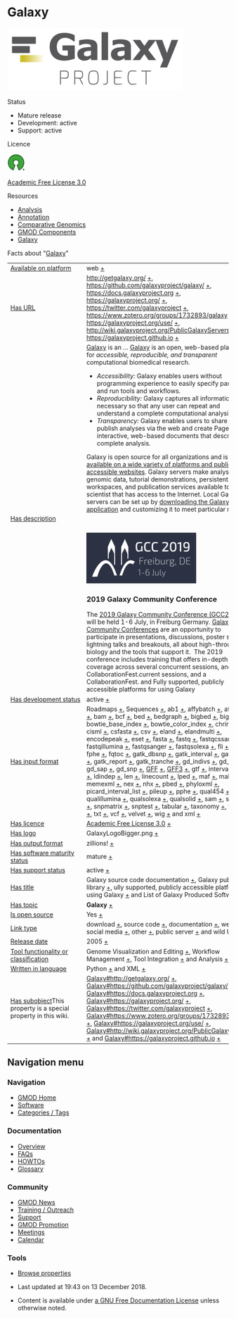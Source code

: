 <span id="top"></span>

# <span dir="auto">Galaxy</span>

<img
src="https://raw.githubusercontent.com/GMOD/gmod.github.io/main/mediawiki/images/thumb/c/c7/GalaxyLogoBigger.png/400px-GalaxyLogoBigger.png"
srcset="https://raw.githubusercontent.com/GMOD/gmod.github.io/main/mediawiki/images/thumb/c/c7/GalaxyLogoBigger.png/600px-GalaxyLogoBigger.png 1.5x, https://raw.githubusercontent.com/GMOD/gmod.github.io/main/mediawiki/images/thumb/c/c7/GalaxyLogoBigger.png/800px-GalaxyLogoBigger.png 2x"
width="400" height="142" alt="Galaxy logo" />

Status

- Mature release
- Development: active
- Support: active

Licence

<a href="http://opensource.org/" rel="nofollow"><img
src="https://raw.githubusercontent.com/GMOD/gmod.github.io/main/mediawiki/images/thumb/6/66/Osi_symbol.png/40px-Osi_symbol.png"
srcset="https://raw.githubusercontent.com/GMOD/gmod.github.io/main/mediawiki/images/thumb/6/66/Osi_symbol.png/60px-Osi_symbol.png 1.5x, https://raw.githubusercontent.com/GMOD/gmod.github.io/main/mediawiki/images/thumb/6/66/Osi_symbol.png/80px-Osi_symbol.png 2x"
width="40" height="39" alt="} is open source" /></a>

<a href="http://opensource.org/licenses/AFL-3.0" class="external text"
rel="nofollow">Academic Free License 3.0</a>

Resources

- [Analysis](Category%253AAnalysis "Category%253AAnalysis")
- [Annotation](Category%253AAnnotation "Category%253AAnnotation")
- [Comparative
  Genomics](Category%253AComparative_Genomics "Category%253AComparative Genomics")
- [GMOD Components](Category%253AGMOD_Components "Category%253AGMOD Components")
- [Galaxy](Category%253AGalaxy "Category%253AGalaxy")

<span class="smwfactboxhead">Facts about
"<span class="swmfactboxheadbrowse">[Galaxy](Special%253ABrowse/Galaxy "Special%253ABrowse/Galaxy")</span>"</span>

<table class="smwfacttable">
<colgroup>
<col style="width: 50%" />
<col style="width: 50%" />
</colgroup>
<tbody>
<tr class="odd row-odd">
<td class="smwpropname"><a href="Property%253AAvailable_on_platform"
title="Property:Available on platform">Available on platform</a></td>
<td class="smwprops">web <span class="smwsearch"><a
href="Special%253ASearchByProperty/Available-20on-20platform/web"
title="Special%253ASearchByProperty/Available-20on-20platform/web">+</a></span></td>
</tr>
<tr class="even row-even">
<td class="smwpropname"><a href="Property%253AHas_URL"
title="Property:Has URL">Has URL</a></td>
<td class="smwprops"><a href="http://getgalaxy.org/"
class="external free" rel="nofollow">http://getgalaxy.org/</a> <span
class="smwsearch"><a
href="Special%253ASearchByProperty/Has-20URL/http%253A-2F-2Fgetgalaxy.org-2F"
title="Special%253ASearchByProperty/Has-20URL/http%253A-2F-2Fgetgalaxy.org-2F">+</a></span>,
<a href="https://github.com/galaxyproject/galaxy/" class="external free"
rel="nofollow">https://github.com/galaxyproject/galaxy/</a> <span
class="smwsearch"><a
href="Special%253ASearchByProperty/Has-20URL/https%253A-2F-2Fgithub.com-2Fgalaxyproject-2Fgalaxy-2F"
title="Special%253ASearchByProperty/Has-20URL/https%253A-2F-2Fgithub.com-2Fgalaxyproject-2Fgalaxy-2F">+</a></span>,
<a href="https://docs.galaxyproject.org" class="external free"
rel="nofollow">https://docs.galaxyproject.org</a> <span
class="smwsearch"><a
href="Special%253ASearchByProperty/Has-20URL/https%253A-2F-2Fdocs.galaxyproject.org"
title="Special%253ASearchByProperty/Has-20URL/https%253A-2F-2Fdocs.galaxyproject.org">+</a></span>,
<a href="https://galaxyproject.org/" class="external free"
rel="nofollow">https://galaxyproject.org/</a> <span class="smwsearch"><a
href="Special%253ASearchByProperty/Has-20URL/https%253A-2F-2Fgalaxyproject.org-2F"
title="Special%253ASearchByProperty/Has-20URL/https%253A-2F-2Fgalaxyproject.org-2F">+</a></span>,
<a href="https://twitter.com/galaxyproject" class="external free"
rel="nofollow">https://twitter.com/galaxyproject</a> <span
class="smwsearch"><a
href="Special%253ASearchByProperty/Has-20URL/https%253A-2F-2Ftwitter.com-2Fgalaxyproject"
title="Special%253ASearchByProperty/Has-20URL/https%253A-2F-2Ftwitter.com-2Fgalaxyproject">+</a></span>,
<a href="https://www.zotero.org/groups/1732893/galaxy"
class="external free"
rel="nofollow">https://www.zotero.org/groups/1732893/galaxy</a> <span
class="smwsearch"><a
href="Special%253ASearchByProperty/Has-20URL/https%253A-2F-2Fwww.zotero.org-2Fgroups-2F1732893-2Fgalaxy"
title="Special%253ASearchByProperty/Has-20URL/https%253A-2F-2Fwww.zotero.org-2Fgroups-2F1732893-2Fgalaxy">+</a></span>,
<a href="https://galaxyproject.org/use/" class="external free"
rel="nofollow">https://galaxyproject.org/use/</a> <span
class="smwsearch"><a
href="Special%253ASearchByProperty/Has-20URL/https%253A-2F-2Fgalaxyproject.org-2Fuse-2F"
title="Special%253ASearchByProperty/Has-20URL/https%253A-2F-2Fgalaxyproject.org-2Fuse-2F">+</a></span>,
<a href="http://wiki.galaxyproject.org/PublicGalaxyServers"
class="external free"
rel="nofollow">http://wiki.galaxyproject.org/PublicGalaxyServers</a>
<span class="smwsearch"><a
href="Special%253ASearchByProperty/Has-20URL/http%253A-2F-2Fwiki.galaxyproject.org-2FPublicGalaxyServers"
title="Special%253ASearchByProperty/Has-20URL/http%253A-2F-2Fwiki.galaxyproject.org-2FPublicGalaxyServers">+</a></span>
and <a href="https://galaxyproject.github.io" class="external free"
rel="nofollow">https://galaxyproject.github.io</a> <span
class="smwsearch"><a
href="Special%253ASearchByProperty/Has-20URL/https%253A-2F-2Fgalaxyproject.github.io"
title="Special%253ASearchByProperty/Has-20URL/https%253A-2F-2Fgalaxyproject.github.io">+</a></span></td>
</tr>
<tr class="odd row-odd">
<td class="smwpropname"><a href="Property%253AHas_description"
title="Property:Has description">Has description</a></td>
<td class="smwprops"><a href="https://galaxyproject.org/"
class="external text" rel="nofollow">Galaxy</a> is an <span
class="smw-highlighter" data-type="2" data-state="persistent"
data-title="Information"><span class="smwtext"> … </span><span
class="smwttcontent"><a href="https://galaxyproject.org/"
class="external text" rel="nofollow">Galaxy</a> is an open, web-based
platform for <em>accessible, reproducible, and transparent</em>
computational biomedical research. </span></span>
<ul>
<li><em>Accessibility:</em> Galaxy enables users without programming
experience to easily specify parameters and run tools and
workflows.</li>
<li><em>Reproducibility:</em> Galaxy captures all information necessary
so that any user can repeat and understand a complete computational
analysis.</li>
<li><em>Transparency:</em> Galaxy enables users to share and publish
analyses via the web and create Pages--interactive, web-based documents
that describe a complete analysis.</li>
</ul>
<p>Galaxy is open source for all organizations and is <a
href="https://galaxyproject.org/use/" class="external text"
rel="nofollow">available on a wide variety of platforms and publicly
accessible websites</a>. Galaxy servers make analysis tools, genomic
data, tutorial demonstrations, persistent workspaces, and publication
services available to any scientist that has access to the Internet.
Local Galaxy servers can be set up by <a href="http://getgalaxy.org/"
class="external text" rel="nofollow">downloading the Galaxy
application</a> and customizing it to meet particular needs.</p>
<p><br />
</p>

<img
src="https://raw.githubusercontent.com/GMOD/gmod.github.io/main/mediawiki/images/thumb/e/ed/GCC2019Logo.png/250px-GCC2019Logo.png"
srcset="https://raw.githubusercontent.com/GMOD/gmod.github.io/main/mediawiki/images/e/ed/GCC2019Logo.png 1.5x, https://raw.githubusercontent.com/GMOD/gmod.github.io/main/mediawiki/images/e/ed/GCC2019Logo.png 2x"
width="250" height="115"
alt="link=https://galaxyproject.org/events/gcc2019/ 2019 Galaxy Community Conference" />

<h3 id="galaxy-community-conferenceedit"><span
id="2019_Galaxy_Community_Conference" class="mw-headline">2019 Galaxy
Community Conference</span></h3>
The <a href="https://galaxyproject.org/events/gcc2019"
class="external text" rel="nofollow">2019 Galaxy Community Conference
(GCC2019)</a> will be held 1-6 July, in Freiburg Germany. <a
href="https://galaxyproejct.org/gcc2" class="external text"
rel="nofollow">Galaxy Community Conferences</a> are an opportunity to
participate in presentations, discussions, poster sessions, lightning
talks and breakouts, all about high-throughput biology and the tools
that support it.  The 2019 conference includes training that offers
in-depth topic coverage across several concurrent sessions, and a
CollaborationFest.current sessions, and a CollaborationFest.  and Fully supported,
publicly accessible platforms for using Galaxy </td>
</tr>
<tr class="even row-even">
<td class="smwpropname"><a href="Property%253AHas_development_status"
title="Property:Has development status">Has development status</a></td>
<td class="smwprops">active <span class="smwsearch"><a
href="Special%253ASearchByProperty/Has-20development-20status/active"
title="Special%253ASearchByProperty/Has-20development-20status/active">+</a></span></td>
</tr>
<tr class="odd row-odd">
<td class="smwpropname"><a href="Property%253AHas_input_format"
title="Property:Has input format">Has input format</a></td>
<td class="smwprops">Roadmaps <span class="smwsearch"><a
href="Special%253ASearchByProperty/Has-20input-20format/Roadmaps"
title="Special%253ASearchByProperty/Has-20input-20format/Roadmaps">+</a></span>,
Sequences <span class="smwsearch"><a
href="Special%253ASearchByProperty/Has-20input-20format/Sequences"
title="Special%253ASearchByProperty/Has-20input-20format/Sequences">+</a></span>,
ab1 <span class="smwsearch"><a
href="Special%253ASearchByProperty/Has-20input-20format/ab1"
title="Special%253ASearchByProperty/Has-20input-20format/ab1">+</a></span>,
affybatch <span class="smwsearch"><a
href="Special%253ASearchByProperty/Has-20input-20format/affybatch"
title="Special%253ASearchByProperty/Has-20input-20format/affybatch">+</a></span>,
afg <span class="smwsearch"><a
href="Special%253ASearchByProperty/Has-20input-20format/afg"
title="Special%253ASearchByProperty/Has-20input-20format/afg">+</a></span>,
axt <span class="smwsearch"><a
href="Special%253ASearchByProperty/Has-20input-20format/axt"
title="Special%253ASearchByProperty/Has-20input-20format/axt">+</a></span>,
bam <span class="smwsearch"><a
href="Special%253ASearchByProperty/Has-20input-20format/bam"
title="Special%253ASearchByProperty/Has-20input-20format/bam">+</a></span>,
bcf <span class="smwsearch"><a
href="Special%253ASearchByProperty/Has-20input-20format/bcf"
title="Special%253ASearchByProperty/Has-20input-20format/bcf">+</a></span>,
bed <span class="smwsearch"><a
href="Special%253ASearchByProperty/Has-20input-20format/bed"
title="Special%253ASearchByProperty/Has-20input-20format/bed">+</a></span>,
bedgraph <span class="smwsearch"><a
href="Special%253ASearchByProperty/Has-20input-20format/bedgraph"
title="Special%253ASearchByProperty/Has-20input-20format/bedgraph">+</a></span>,
bigbed <span class="smwsearch"><a
href="Special%253ASearchByProperty/Has-20input-20format/bigbed"
title="Special%253ASearchByProperty/Has-20input-20format/bigbed">+</a></span>,
bigwig <span class="smwsearch"><a
href="Special%253ASearchByProperty/Has-20input-20format/bigwig"
title="Special%253ASearchByProperty/Has-20input-20format/bigwig">+</a></span>,
bowtie_base_index <span class="smwsearch"><a
href="Special%253ASearchByProperty/Has-20input-20format/bowtie_base_index"
title="Special%253ASearchByProperty/Has-20input-20format/bowtie base index">+</a></span>,
bowtie_color_index <span class="smwsearch"><a
href="Special%253ASearchByProperty/Has-20input-20format/bowtie_color_index"
title="Special%253ASearchByProperty/Has-20input-20format/bowtie color index">+</a></span>,
chrint <span class="smwsearch"><a
href="Special%253ASearchByProperty/Has-20input-20format/chrint"
title="Special%253ASearchByProperty/Has-20input-20format/chrint">+</a></span>,
cisml <span class="smwsearch"><a
href="Special%253ASearchByProperty/Has-20input-20format/cisml"
title="Special%253ASearchByProperty/Has-20input-20format/cisml">+</a></span>,
csfasta <span class="smwsearch"><a
href="Special%253ASearchByProperty/Has-20input-20format/csfasta"
title="Special%253ASearchByProperty/Has-20input-20format/csfasta">+</a></span>,
csv <span class="smwsearch"><a
href="Special%253ASearchByProperty/Has-20input-20format/csv"
title="Special%253ASearchByProperty/Has-20input-20format/csv">+</a></span>,
eland <span class="smwsearch"><a
href="Special%253ASearchByProperty/Has-20input-20format/eland"
title="Special%253ASearchByProperty/Has-20input-20format/eland">+</a></span>,
elandmulti <span class="smwsearch"><a
href="Special%253ASearchByProperty/Has-20input-20format/elandmulti"
title="Special%253ASearchByProperty/Has-20input-20format/elandmulti">+</a></span>,
encodepeak <span class="smwsearch"><a
href="Special%253ASearchByProperty/Has-20input-20format/encodepeak"
title="Special%253ASearchByProperty/Has-20input-20format/encodepeak">+</a></span>,
eset <span class="smwsearch"><a
href="Special%253ASearchByProperty/Has-20input-20format/eset"
title="Special%253ASearchByProperty/Has-20input-20format/eset">+</a></span>,
fasta <span class="smwsearch"><a
href="Special%253ASearchByProperty/Has-20input-20format/fasta"
title="Special%253ASearchByProperty/Has-20input-20format/fasta">+</a></span>,
fastq <span class="smwsearch"><a
href="Special%253ASearchByProperty/Has-20input-20format/fastq"
title="Special%253ASearchByProperty/Has-20input-20format/fastq">+</a></span>,
fastqcssanger <span class="smwsearch"><a
href="Special%253ASearchByProperty/Has-20input-20format/fastqcssanger"
title="Special%253ASearchByProperty/Has-20input-20format/fastqcssanger">+</a></span>,
fastqillumina <span class="smwsearch"><a
href="Special%253ASearchByProperty/Has-20input-20format/fastqillumina"
title="Special%253ASearchByProperty/Has-20input-20format/fastqillumina">+</a></span>,
fastqsanger <span class="smwsearch"><a
href="Special%253ASearchByProperty/Has-20input-20format/fastqsanger"
title="Special%253ASearchByProperty/Has-20input-20format/fastqsanger">+</a></span>,
fastqsolexa <span class="smwsearch"><a
href="Special%253ASearchByProperty/Has-20input-20format/fastqsolexa"
title="Special%253ASearchByProperty/Has-20input-20format/fastqsolexa">+</a></span>,
fli <span class="smwsearch"><a
href="Special%253ASearchByProperty/Has-20input-20format/fli"
title="Special%253ASearchByProperty/Has-20input-20format/fli">+</a></span>,
fped <span class="smwsearch"><a
href="Special%253ASearchByProperty/Has-20input-20format/fped"
title="Special%253ASearchByProperty/Has-20input-20format/fped">+</a></span>,
fphe <span class="smwsearch"><a
href="Special%253ASearchByProperty/Has-20input-20format/fphe"
title="Special%253ASearchByProperty/Has-20input-20format/fphe">+</a></span>,
fqtoc <span class="smwsearch"><a
href="Special%253ASearchByProperty/Has-20input-20format/fqtoc"
title="Special%253ASearchByProperty/Has-20input-20format/fqtoc">+</a></span>,
gatk_dbsnp <span class="smwsearch"><a
href="Special%253ASearchByProperty/Has-20input-20format/gatk_dbsnp"
title="Special%253ASearchByProperty/Has-20input-20format/gatk dbsnp">+</a></span>,
gatk_interval <span class="smwsearch"><a
href="Special%253ASearchByProperty/Has-20input-20format/gatk_interval"
title="Special%253ASearchByProperty/Has-20input-20format/gatk interval">+</a></span>,
gatk_recal <span class="smwsearch"><a
href="Special%253ASearchByProperty/Has-20input-20format/gatk_recal"
title="Special%253ASearchByProperty/Has-20input-20format/gatk recal">+</a></span>,
gatk_report <span class="smwsearch"><a
href="Special%253ASearchByProperty/Has-20input-20format/gatk_report"
title="Special%253ASearchByProperty/Has-20input-20format/gatk report">+</a></span>,
gatk_tranche <span class="smwsearch"><a
href="Special%253ASearchByProperty/Has-20input-20format/gatk_tranche"
title="Special%253ASearchByProperty/Has-20input-20format/gatk tranche">+</a></span>,
gd_indivs <span class="smwsearch"><a
href="Special%253ASearchByProperty/Has-20input-20format/gd_indivs"
title="Special%253ASearchByProperty/Has-20input-20format/gd indivs">+</a></span>,
gd_ped <span class="smwsearch"><a
href="Special%253ASearchByProperty/Has-20input-20format/gd_ped"
title="Special%253ASearchByProperty/Has-20input-20format/gd ped">+</a></span>,
gd_sap <span class="smwsearch"><a
href="Special%253ASearchByProperty/Has-20input-20format/gd_sap"
title="Special%253ASearchByProperty/Has-20input-20format/gd sap">+</a></span>,
gd_snp <span class="smwsearch"><a
href="Special%253ASearchByProperty/Has-20input-20format/gd_snp"
title="Special%253ASearchByProperty/Has-20input-20format/gd snp">+</a></span>,
<a href="GFF" title="GFF">GFF</a> <span class="smwsearch"><a
href="Special%253ASearchByProperty/Has-20input-20format/-5B-5BGFF-5D-5D"
title="Special%253ASearchByProperty/Has-20input-20format/-5B-5BGFF-5D-5D">+</a></span>,
<a href="GFF3" title="GFF3">GFF3</a> <span class="smwsearch"><a
href="Special%253ASearchByProperty/Has-20input-20format/-5B-5BGFF3-5D-5D"
title="Special%253ASearchByProperty/Has-20input-20format/-5B-5BGFF3-5D-5D">+</a></span>,
gtf <span class="smwsearch"><a
href="Special%253ASearchByProperty/Has-20input-20format/gtf"
title="Special%253ASearchByProperty/Has-20input-20format/gtf">+</a></span>,
interval <span class="smwsearch"><a
href="Special%253ASearchByProperty/Has-20input-20format/interval"
title="Special%253ASearchByProperty/Has-20input-20format/interval">+</a></span>,
lav <span class="smwsearch"><a
href="Special%253ASearchByProperty/Has-20input-20format/lav"
title="Special%253ASearchByProperty/Has-20input-20format/lav">+</a></span>,
ldindep <span class="smwsearch"><a
href="Special%253ASearchByProperty/Has-20input-20format/ldindep"
title="Special%253ASearchByProperty/Has-20input-20format/ldindep">+</a></span>,
len <span class="smwsearch"><a
href="Special%253ASearchByProperty/Has-20input-20format/len"
title="Special%253ASearchByProperty/Has-20input-20format/len">+</a></span>,
linecount <span class="smwsearch"><a
href="Special%253ASearchByProperty/Has-20input-20format/linecount"
title="Special%253ASearchByProperty/Has-20input-20format/linecount">+</a></span>,
lped <span class="smwsearch"><a
href="Special%253ASearchByProperty/Has-20input-20format/lped"
title="Special%253ASearchByProperty/Has-20input-20format/lped">+</a></span>,
maf <span class="smwsearch"><a
href="Special%253ASearchByProperty/Has-20input-20format/maf"
title="Special%253ASearchByProperty/Has-20input-20format/maf">+</a></span>,
malist <span class="smwsearch"><a
href="Special%253ASearchByProperty/Has-20input-20format/malist"
title="Special%253ASearchByProperty/Has-20input-20format/malist">+</a></span>,
memexml <span class="smwsearch"><a
href="Special%253ASearchByProperty/Has-20input-20format/memexml"
title="Special%253ASearchByProperty/Has-20input-20format/memexml">+</a></span>,
nex <span class="smwsearch"><a
href="Special%253ASearchByProperty/Has-20input-20format/nex"
title="Special%253ASearchByProperty/Has-20input-20format/nex">+</a></span>,
nhx <span class="smwsearch"><a
href="Special%253ASearchByProperty/Has-20input-20format/nhx"
title="Special%253ASearchByProperty/Has-20input-20format/nhx">+</a></span>,
pbed <span class="smwsearch"><a
href="Special%253ASearchByProperty/Has-20input-20format/pbed"
title="Special%253ASearchByProperty/Has-20input-20format/pbed">+</a></span>,
phyloxml <span class="smwsearch"><a
href="Special%253ASearchByProperty/Has-20input-20format/phyloxml"
title="Special%253ASearchByProperty/Has-20input-20format/phyloxml">+</a></span>,
picard_interval_list <span class="smwsearch"><a
href="Special%253ASearchByProperty/Has-20input-20format/picard_interval_list"
title="Special%253ASearchByProperty/Has-20input-20format/picard interval list">+</a></span>,
pileup <span class="smwsearch"><a
href="Special%253ASearchByProperty/Has-20input-20format/pileup"
title="Special%253ASearchByProperty/Has-20input-20format/pileup">+</a></span>,
pphe <span class="smwsearch"><a
href="Special%253ASearchByProperty/Has-20input-20format/pphe"
title="Special%253ASearchByProperty/Has-20input-20format/pphe">+</a></span>,
qual454 <span class="smwsearch"><a
href="Special%253ASearchByProperty/Has-20input-20format/qual454"
title="Special%253ASearchByProperty/Has-20input-20format/qual454">+</a></span>,
qualillumina <span class="smwsearch"><a
href="Special%253ASearchByProperty/Has-20input-20format/qualillumina"
title="Special%253ASearchByProperty/Has-20input-20format/qualillumina">+</a></span>,
qualsolexa <span class="smwsearch"><a
href="Special%253ASearchByProperty/Has-20input-20format/qualsolexa"
title="Special%253ASearchByProperty/Has-20input-20format/qualsolexa">+</a></span>,
qualsolid <span class="smwsearch"><a
href="Special%253ASearchByProperty/Has-20input-20format/qualsolid"
title="Special%253ASearchByProperty/Has-20input-20format/qualsolid">+</a></span>,
sam <span class="smwsearch"><a
href="Special%253ASearchByProperty/Has-20input-20format/sam"
title="Special%253ASearchByProperty/Has-20input-20format/sam">+</a></span>,
scf <span class="smwsearch"><a
href="Special%253ASearchByProperty/Has-20input-20format/scf"
title="Special%253ASearchByProperty/Has-20input-20format/scf">+</a></span>,
sff <span class="smwsearch"><a
href="Special%253ASearchByProperty/Has-20input-20format/sff"
title="Special%253ASearchByProperty/Has-20input-20format/sff">+</a></span>,
snpmatrix <span class="smwsearch"><a
href="Special%253ASearchByProperty/Has-20input-20format/snpmatrix"
title="Special%253ASearchByProperty/Has-20input-20format/snpmatrix">+</a></span>,
snptest <span class="smwsearch"><a
href="Special%253ASearchByProperty/Has-20input-20format/snptest"
title="Special%253ASearchByProperty/Has-20input-20format/snptest">+</a></span>,
tabular <span class="smwsearch"><a
href="Special%253ASearchByProperty/Has-20input-20format/tabular"
title="Special%253ASearchByProperty/Has-20input-20format/tabular">+</a></span>,
taxonomy <span class="smwsearch"><a
href="Special%253ASearchByProperty/Has-20input-20format/taxonomy"
title="Special%253ASearchByProperty/Has-20input-20format/taxonomy">+</a></span>,
twobit <span class="smwsearch"><a
href="Special%253ASearchByProperty/Has-20input-20format/twobit"
title="Special%253ASearchByProperty/Has-20input-20format/twobit">+</a></span>,
txt <span class="smwsearch"><a
href="Special%253ASearchByProperty/Has-20input-20format/txt"
title="Special%253ASearchByProperty/Has-20input-20format/txt">+</a></span>,
vcf <span class="smwsearch"><a
href="Special%253ASearchByProperty/Has-20input-20format/vcf"
title="Special%253ASearchByProperty/Has-20input-20format/vcf">+</a></span>,
velvet <span class="smwsearch"><a
href="Special%253ASearchByProperty/Has-20input-20format/velvet"
title="Special%253ASearchByProperty/Has-20input-20format/velvet">+</a></span>,
wig <span class="smwsearch"><a
href="Special%253ASearchByProperty/Has-20input-20format/wig"
title="Special%253ASearchByProperty/Has-20input-20format/wig">+</a></span>
and xml <span class="smwsearch"><a
href="Special%253ASearchByProperty/Has-20input-20format/xml"
title="Special%253ASearchByProperty/Has-20input-20format/xml">+</a></span></td>
</tr>
<tr class="even row-even">
<td class="smwpropname"><a href="Property%253AHas_licence"
title="Property:Has licence">Has licence</a></td>
<td class="smwprops"><a href="http://opensource.org/licenses/AFL-3.0"
class="external text" rel="nofollow">Academic Free License 3.0</a> <span
class="smwsearch"><a
href="Special%253ASearchByProperty/Has-20licence/-5Bhttp%253A-2F-2Fopensource.org-2Flicenses-2FAFL-2D3.0-20Academic-20Free-20License-203.0-5D"
title="Special%253ASearchByProperty/Has-20licence/-5Bhttp%253A-2F-2Fopensource.org-2Flicenses-2FAFL-2D3.0-20Academic-20Free-20License-203.0-5D">+</a></span></td>
</tr>
<tr class="odd row-odd">
<td class="smwpropname"><a href="Property%253AHas_logo"
title="Property:Has logo">Has logo</a></td>
<td class="smwprops">GalaxyLogoBigger.png <span class="smwsearch"><a
href="Special%253ASearchByProperty/Has-20logo/GalaxyLogoBigger.png"
title="Special%253ASearchByProperty/Has-20logo/GalaxyLogoBigger.png">+</a></span></td>
</tr>
<tr class="even row-even">
<td class="smwpropname"><a href="Property%253AHas_output_format"
title="Property:Has output format">Has output format</a></td>
<td class="smwprops">zillions! <span class="smwsearch"><a
href="Special%253ASearchByProperty/Has-20output-20format/zillions!"
title="Special%253ASearchByProperty/Has-20output-20format/zillions!">+</a></span></td>
</tr>
<tr class="odd row-odd">
<td class="smwpropname"><a href="Property%253AHas_software_maturity_status"
title="Property:Has software maturity status">Has software maturity
status</a></td>
<td class="smwprops">mature <span class="smwsearch"><a
href="Special%253ASearchByProperty/Has-20software-20maturity-20status/mature"
title="Special%253ASearchByProperty/Has-20software-20maturity-20status/mature">+</a></span></td>
</tr>
<tr class="even row-even">
<td class="smwpropname"><a href="Property%253AHas_support_status"
title="Property:Has support status">Has support status</a></td>
<td class="smwprops">active <span class="smwsearch"><a
href="Special%253ASearchByProperty/Has-20support-20status/active"
title="Special%253ASearchByProperty/Has-20support-20status/active">+</a></span></td>
</tr>
<tr class="odd row-odd">
<td class="smwpropname"><a href="Property%253AHas_title"
title="Property:Has title">Has title</a></td>
<td class="smwprops">Galaxy source code documentation <span
class="smwsearch"><a
href="Special%253ASearchByProperty/Has-20title/Galaxy-20source-20code-20documentation"
title="Special%253ASearchByProperty/Has-20title/Galaxy-20source-20code-20documentation">+</a></span>,
Galaxy publication library <span class="smwsearch"><a
href="Special%253ASearchByProperty/Has-20title/Galaxy-20publication-20library"
title="Special%253ASearchByProperty/Has-20title/Galaxy-20publication-20library">+</a></span>,
ully supported, publicly accessible platforms for using Galaxy <span
class="smwsearch"><a
href="Special%253ASearchByProperty/Has-20title/ully-20supported,-20publicly-20accessible-20platforms-20for-20using-20Galaxy"
title="Special%253ASearchByProperty/Has-20title/ully-20supported,-20publicly-20accessible-20platforms-20for-20using-20Galaxy">+</a></span>
and List of Galaxy Produced Software <span class="smwsearch"><a
href="Special%253ASearchByProperty/Has-20title/List-20of-20Galaxy-20Produced-20Software"
title="Special%253ASearchByProperty/Has-20title/List-20of-20Galaxy-20Produced-20Software">+</a></span></td>
</tr>
<tr class="even row-even">
<td class="smwpropname"><a href="Property%253AHas_topic"
title="Property:Has topic">Has topic</a></td>
<td class="smwprops"><strong>Galaxy</strong> <span class="smwsearch"><a
href="Special%253ASearchByProperty/Has-20topic/Galaxy"
title="Special%253ASearchByProperty/Has-20topic/Galaxy">+</a></span></td>
</tr>
<tr class="odd row-odd">
<td class="smwpropname"><a href="Property%253AIs_open_source"
title="Property:Is open source">Is open source</a></td>
<td class="smwprops">Yes <span class="smwsearch"><a
href="Special%253ASearchByProperty/Is-20open-20source/Yes"
title="Special%253ASearchByProperty/Is-20open-20source/Yes">+</a></span></td>
</tr>
<tr class="even row-even">
<td class="smwpropname"><a href="Property%253ALink_type"
title="Property:Link type">Link type</a></td>
<td class="smwprops">download <span class="smwsearch"><a
href="Special%253ASearchByProperty/Link-20type/download"
title="Special%253ASearchByProperty/Link-20type/download">+</a></span>,
source code <span class="smwsearch"><a
href="Special%253ASearchByProperty/Link-20type/source-20code"
title="Special%253ASearchByProperty/Link-20type/source-20code">+</a></span>,
documentation <span class="smwsearch"><a
href="Special%253ASearchByProperty/Link-20type/documentation"
title="Special%253ASearchByProperty/Link-20type/documentation">+</a></span>,
website <span class="smwsearch"><a
href="Special%253ASearchByProperty/Link-20type/website"
title="Special%253ASearchByProperty/Link-20type/website">+</a></span>,
social media <span class="smwsearch"><a
href="Special%253ASearchByProperty/Link-20type/social-20media"
title="Special%253ASearchByProperty/Link-20type/social-20media">+</a></span>,
other <span class="smwsearch"><a
href="Special%253ASearchByProperty/Link-20type/other"
title="Special%253ASearchByProperty/Link-20type/other">+</a></span>, public
server <span class="smwsearch"><a
href="Special%253ASearchByProperty/Link-20type/public-20server"
title="Special%253ASearchByProperty/Link-20type/public-20server">+</a></span>
and wild URL <span class="smwsearch"><a
href="Special%253ASearchByProperty/Link-20type/wild-20URL"
title="Special%253ASearchByProperty/Link-20type/wild-20URL">+</a></span></td>
</tr>
<tr class="odd row-odd">
<td class="smwpropname"><a href="Property%253ARelease_date"
title="Property:Release date">Release date</a></td>
<td class="smwprops">2005 <span class="smwsearch"><a
href="Special%253ASearchByProperty/Release-20date/2005"
title="Special%253ASearchByProperty/Release-20date/2005">+</a></span></td>
</tr>
<tr class="even row-even">
<td class="smwpropname"><a
href="Property%253ATool_functionality_or_classification"
title="Property:Tool functionality or classification">Tool functionality or
classification</a></td>
<td class="smwprops">Genome Visualization and Editing <span
class="smwsearch"><a
href="Special%253ASearchByProperty/Tool-20functionality-20or-20classification/Genome-20Visualization-20and-20Editing"
title="Special%253ASearchByProperty/Tool-20functionality-20or-20classification/Genome-20Visualization-20and-20Editing">+</a></span>,
Workflow Management <span class="smwsearch"><a
href="Special%253ASearchByProperty/Tool-20functionality-20or-20classification/Workflow-20Management"
title="Special%253ASearchByProperty/Tool-20functionality-20or-20classification/Workflow-20Management">+</a></span>,
Tool Integration <span class="smwsearch"><a
href="Special%253ASearchByProperty/Tool-20functionality-20or-20classification/Tool-20Integration"
title="Special%253ASearchByProperty/Tool-20functionality-20or-20classification/Tool-20Integration">+</a></span>
and Analysis <span class="smwsearch"><a
href="Special%253ASearchByProperty/Tool-20functionality-20or-20classification/Analysis"
title="Special%253ASearchByProperty/Tool-20functionality-20or-20classification/Analysis">+</a></span></td>
</tr>
<tr class="odd row-odd">
<td class="smwpropname"><a href="Property%253AWritten_in_language"
title="Property:Written in language">Written in language</a></td>
<td class="smwprops">Python <span class="smwsearch"><a
href="Special%253ASearchByProperty/Written-20in-20language/Python"
title="Special%253ASearchByProperty/Written-20in-20language/Python">+</a></span>
and XML <span class="smwsearch"><a
href="Special%253ASearchByProperty/Written-20in-20language/XML"
title="Special%253ASearchByProperty/Written-20in-20language/XML">+</a></span></td>
</tr>
<tr class="even row-even">
<td class="smwspecname"><span class="smw-highlighter" data-type="1"
data-state="inline" data-title="Property"><span class="smwbuiltin"><a
href="Property%253AHas_subobject" title="Property:Has subobject">Has
subobject</a></span><span class="smwttcontent">This property is a
special property in this wiki.</span></span></td>
<td class="smwspecs"><a href="Galaxy.1#http:.2F.2Fgetgalaxy.org.2F"
title="Galaxy">Galaxy#http://getgalaxy.org/</a> <span
class="smwsearch"><a
href="Special%253ASearchByProperty/Has-20subobject/Galaxy-23http%253A-2F-2Fgetgalaxy.org-2F"
title="Special%253ASearchByProperty/Has-20subobject/Galaxy-23http%253A-2F-2Fgetgalaxy.org-2F">+</a></span>,
<a href="Galaxy.1#https:.2F.2Fgithub.com.2Fgalaxyproject.2Fgalaxy.2F"
title="Galaxy">Galaxy#https://github.com/galaxyproject/galaxy/</a> <span
class="smwsearch"><a
href="Special%253ASearchByProperty/Has-20subobject/Galaxy-23https%253A-2F-2Fgithub.com-2Fgalaxyproject-2Fgalaxy-2F"
title="Special%253ASearchByProperty/Has-20subobject/Galaxy-23https%253A-2F-2Fgithub.com-2Fgalaxyproject-2Fgalaxy-2F">+</a></span>,
<a href="Galaxy.1#https:.2F.2Fdocs.galaxyproject.org"
title="Galaxy">Galaxy#https://docs.galaxyproject.org</a> <span
class="smwsearch"><a
href="Special%253ASearchByProperty/Has-20subobject/Galaxy-23https%253A-2F-2Fdocs.galaxyproject.org"
title="Special%253ASearchByProperty/Has-20subobject/Galaxy-23https%253A-2F-2Fdocs.galaxyproject.org">+</a></span>,
<a href="Galaxy.1#https:.2F.2Fgalaxyproject.org.2F"
title="Galaxy">Galaxy#https://galaxyproject.org/</a> <span
class="smwsearch"><a
href="Special%253ASearchByProperty/Has-20subobject/Galaxy-23https%253A-2F-2Fgalaxyproject.org-2F"
title="Special%253ASearchByProperty/Has-20subobject/Galaxy-23https%253A-2F-2Fgalaxyproject.org-2F">+</a></span>,
<a href="Galaxy.1#https:.2F.2Ftwitter.com.2Fgalaxyproject"
title="Galaxy">Galaxy#https://twitter.com/galaxyproject</a> <span
class="smwsearch"><a
href="Special%253ASearchByProperty/Has-20subobject/Galaxy-23https%253A-2F-2Ftwitter.com-2Fgalaxyproject"
title="Special%253ASearchByProperty/Has-20subobject/Galaxy-23https%253A-2F-2Ftwitter.com-2Fgalaxyproject">+</a></span>,
<a
href="Galaxy.1#https:.2F.2Fwww.zotero.org.2Fgroups.2F1732893.2Fgalaxy"
title="Galaxy">Galaxy#https://www.zotero.org/groups/1732893/galaxy</a>
<span class="smwsearch"><a
href="Special%253ASearchByProperty/Has-20subobject/Galaxy-23https%253A-2F-2Fwww.zotero.org-2Fgroups-2F1732893-2Fgalaxy"
title="Special%253ASearchByProperty/Has-20subobject/Galaxy-23https%253A-2F-2Fwww.zotero.org-2Fgroups-2F1732893-2Fgalaxy">+</a></span>,
<a href="Galaxy.1#https:.2F.2Fgalaxyproject.org.2Fuse.2F"
title="Galaxy">Galaxy#https://galaxyproject.org/use/</a> <span
class="smwsearch"><a
href="Special%253ASearchByProperty/Has-20subobject/Galaxy-23https%253A-2F-2Fgalaxyproject.org-2Fuse-2F"
title="Special%253ASearchByProperty/Has-20subobject/Galaxy-23https%253A-2F-2Fgalaxyproject.org-2Fuse-2F">+</a></span>,
<a
href="Galaxy.1#http:.2F.2Fwiki.galaxyproject.org.2FPublicGalaxyServers"
title="Galaxy">Galaxy#http://wiki.galaxyproject.org/PublicGalaxyServers</a>
<span class="smwsearch"><a
href="Special%253ASearchByProperty/Has-20subobject/Galaxy-23http%253A-2F-2Fwiki.galaxyproject.org-2FPublicGalaxyServers"
title="Special%253ASearchByProperty/Has-20subobject/Galaxy-23http%253A-2F-2Fwiki.galaxyproject.org-2FPublicGalaxyServers">+</a></span>
and <a href="Galaxy.1#https:.2F.2Fgalaxyproject.github.io"
title="Galaxy">Galaxy#https://galaxyproject.github.io</a> <span
class="smwsearch"><a
href="Special%253ASearchByProperty/Has-20subobject/Galaxy-23https%253A-2F-2Fgalaxyproject.github.io"
title="Special%253ASearchByProperty/Has-20subobject/Galaxy-23https%253A-2F-2Fgalaxyproject.github.io">+</a></span></td>
</tr>
</tbody>
</table>

## Navigation menu

### Navigation

- <span id="n-GMOD-Home">[GMOD Home](Main_Page)</span>
- <span id="n-Software">[Software](GMOD_Components)</span>
- <span id="n-Categories-.2F-Tags">[Categories /
  Tags](Categories)</span>

### Documentation

- <span id="n-Overview">[Overview](Overview)</span>
- <span id="n-FAQs">[FAQs](Category%253AFAQ)</span>
- <span id="n-HOWTOs">[HOWTOs](Category%253AHOWTO)</span>
- <span id="n-Glossary">[Glossary](Glossary)</span>

### Community

- <span id="n-GMOD-News">[GMOD News](GMOD_News)</span>
- <span id="n-Training-.2F-Outreach">[Training /
  Outreach](Training_and_Outreach)</span>
- <span id="n-Support">[Support](Support)</span>
- <span id="n-GMOD-Promotion">[GMOD Promotion](GMOD_Promotion)</span>
- <span id="n-Meetings">[Meetings](Meetings)</span>
- <span id="n-Calendar">[Calendar](Calendar)</span>

### Tools

- <span id="t-smwbrowselink"><a href="Special%253ABrowse/Galaxy" rel="smw-browse">Browse properties</a></span>

- <span id="footer-info-lastmod">Last updated at 19:43 on 13 December 2018.</span>
<!-- - <span id="footer-info-viewcount">572,976 page views.</span> -->
- <span id="footer-info-copyright">Content is available under
  <a href="http://www.gnu.org/licenses/fdl-1.3.html" class="external"
  rel="nofollow">a GNU Free Documentation License</a> unless otherwise
  noted.</span>

<!-- -->

<!-- -->
